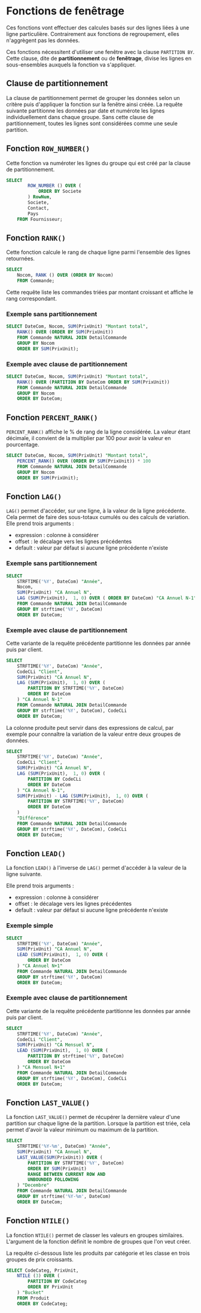 # Fonctions de fenêtrage

Ces fonctions vont effectuer des calcules basés sur des lignes liées à une ligne particulière. Contrairement aux fonctions de regroupement, elles n'aggrègent pas les données.

Ces fonctions nécessitent d'utiliser une fenêtre avec la clause `PARTITION BY`. Cette clause, dite de **partitionnement** ou de **fenêtrage**, divise les lignes en sous-ensembles auxquels la fonction va s'appliquer.

## Clause de partitionnement

La clause de partitionnement permet de grouper les données selon un critère puis d'appliquer la fonction sur la fenêtre ainsi créée. La requête suivante partitionne les données par date et numérote les lignes individuellement dans chaque groupe.
Sans cette clause de partitionnement, toutes les lignes sont considérées comme une seule partition.


## Fonction `ROW_NUMBER()`

Cette fonction va numéroter les lignes du groupe qui est créé par la clause de partitionnement. 

```sql
SELECT
        ROW_NUMBER () OVER ( 
            ORDER BY Societe
        ) RowNum,
        Societe,
        Contact,
        Pays 
    FROM Fournisseur;
```


## Fonction `RANK()`

Cette fonction calcule le rang de chaque ligne parmi l'ensemble des lignes retournées.

```sql
SELECT
    Nocom, RANK () OVER (ORDER BY Nocom)
    FROM Commande;
```

Cette requête liste les commandes triées par montant croissant et affiche le rang correspondant.

### Exemple sans partitionnement

```sql
SELECT DateCom, Nocom, SUM(PrixUnit) "Montant total", 
    RANK() OVER (ORDER BY SUM(PrixUnit))
    FROM Commande NATURAL JOIN DetailCommande
    GROUP BY Nocom
    ORDER BY SUM(PrixUnit);
```

### Exemple avec clause de partitionnement

```sql
SELECT DateCom, Nocom, SUM(PrixUnit) "Montant total", 
    RANK() OVER (PARTITION BY DateCom ORDER BY SUM(PrixUnit))
    FROM Commande NATURAL JOIN DetailCommande
    GROUP BY Nocom
    ORDER BY DateCom;
```


## Fonction `PERCENT_RANK()`

`PERCENT_RANK()` affiche le % de rang de la ligne considérée. La valeur étant décimale, il convient de la multiplier par 100 pour avoir la valeur en pourcentage.

```sql
SELECT DateCom, Nocom, SUM(PrixUnit) "Montant total", 
    PERCENT_RANK() OVER (ORDER BY SUM(PrixUnit)) * 100
    FROM Commande NATURAL JOIN DetailCommande
    GROUP BY Nocom
    ORDER BY SUM(PrixUnit);
```


## Fonction `LAG()`

`LAG()` permet d'accéder, sur une ligne, à la valeur de la ligne précédente. Cela permet de faire des sous-totaux cumulés ou des calculs de variation. 
Elle prend trois arguments :
- expression : colonne à considérer
- offset : le décalage vers les lignes précédentes
- default : valeur par défaut si aucune ligne précédente n'existe

### Exemple sans partitionnement

```sql
SELECT 
    STRFTIME('%Y', DateCom) "Année", 
    Nocom, 
    SUM(PrixUnit) "CA Annuel N", 
    LAG (SUM(PrixUnit),  1, 0) OVER ( ORDER BY DateCom) "CA Annuel N-1" 
    FROM Commande NATURAL JOIN DetailCommande
    GROUP BY strftime('%Y', DateCom)
    ORDER BY DateCom;
```

### Exemple avec clause de partitionnement

Cette variante de la requête précédente partitionne les données par année puis par client.

```sql
SELECT 
    STRFTIME('%Y', DateCom) "Année", 
    CodeCLi "Client",
    SUM(PrixUnit) "CA Annuel N", 
    LAG (SUM(PrixUnit),  1, 0) OVER ( 
        PARTITION BY STRFTIME('%Y', DateCom) 
        ORDER BY DateCom
    ) "CA Annuel N-1"
    FROM Commande NATURAL JOIN DetailCommande
    GROUP BY strftime('%Y', DateCom), CodeCLi
    ORDER BY DateCom;
```

La colonne produite peut servir dans des expressions de calcul, par exemple pour connaître la variation de la valeur entre deux groupes de données.

```sql
SELECT 
    STRFTIME('%Y', DateCom) "Année", 
    CodeCLi "Client",
    SUM(PrixUnit) "CA Annuel N", 
    LAG (SUM(PrixUnit),  1, 0) OVER ( 
        PARTITION BY CodeCLi 
        ORDER BY DateCom
    ) "CA Annuel N-1", 
    SUM(PrixUnit) - LAG (SUM(PrixUnit),  1, 0) OVER ( 
        PARTITION BY STRFTIME('%Y', DateCom) 
        ORDER BY DateCom
    )
    "Différence"
    FROM Commande NATURAL JOIN DetailCommande
    GROUP BY strftime('%Y', DateCom), CodeCLi
    ORDER BY DateCom;
```


## Fonction `LEAD()`

La fonction `LEAD()` à l'inverse de `LAG()` permet d'accéder à la valeur de la ligne suivante.

Elle prend trois arguments :
- expression : colonne à considérer
- offset : le décalage vers les lignes précédentes
- default : valeur par défaut si aucune ligne précédente n'existe

### Exemple simple

```sql
SELECT 
    STRFTIME('%Y', DateCom) "Année", 
    SUM(PrixUnit) "CA Annuel N", 
    LEAD (SUM(PrixUnit),  1, 0) OVER (
        ORDER BY DateCom
    ) "CA Annuel N+1" 
    FROM Commande NATURAL JOIN DetailCommande
    GROUP BY strftime('%Y', DateCom)
    ORDER BY DateCom;
```

### Exemple avec clause de partitionnement

Cette variante de la requête précédente partitionne les données par année puis par client.

```sql
SELECT 
    STRFTIME('%Y', DateCom) "Année", 
    CodeCLi "Client",
    SUM(PrixUnit) "CA Mensuel N", 
    LEAD (SUM(PrixUnit),  1, 0) OVER ( 
        PARTITION BY strftime('%Y', DateCom) 
        ORDER BY DateCom
    ) "CA Mensuel N+1"
    FROM Commande NATURAL JOIN DetailCommande
    GROUP BY strftime('%Y', DateCom), CodeCLi
    ORDER BY DateCom;
```


## Fonction `LAST_VALUE()`

La fonction `LAST_VALUE()` permet de récupérer la dernière valeur d'une partition sur chaque ligne de la partition. Lorsque la partition est triée, cela permet d'avoir la valeur minimum ou maximum de la partition.

```sql
SELECT 
    STRFTIME('%Y-%m', DateCom) "Année", 
    SUM(PrixUnit) "CA Annuel N", 
    LAST_VALUE(SUM(PrixUnit)) OVER (
        PARTITION BY STRFTIME('%Y', DateCom)
        ORDER BY SUM(PrixUnit)  
        RANGE BETWEEN CURRENT ROW AND 
        UNBOUNDED FOLLOWING
    ) "Decembre"
    FROM Commande NATURAL JOIN DetailCommande
    GROUP BY strftime('%Y-%m', DateCom)
    ORDER BY DateCom;
```


## Fonction `NTILE()`

La fonction `NTILE()` permet de classer les valeurs en groupes similaires. L'argument de la fonction définit le nombre de groupes que l'on veut créer. 

La requête ci-dessous liste les produits par catégorie et les classe en trois groupes de prix croissants.

```sql
SELECT CodeCateg, PrixUnit, 
    NTILE (3) OVER ( 
        PARTITION BY CodeCateg
        ORDER BY PrixUnit
    ) "Bucket" 
    FROM Produit 
    ORDER BY CodeCateg;
```




